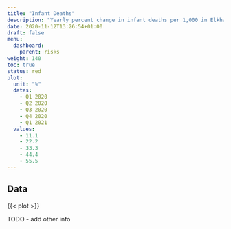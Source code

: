 ```yaml
---
title: "Infant Deaths"
description: "Yearly percent change in infant deaths per 1,000 in Elkhart County."
date: 2020-11-12T13:26:54+01:00
draft: false
menu:
  dashboard:
    parent: risks
weight: 140
toc: true
status: red
plot:
  unit: "%"
  dates:
    - Q1 2020
    - Q2 2020
    - Q3 2020
    - Q4 2020
    - Q1 2021
  values:
    - 11.1
    - 22.2
    - 33.3
    - 44.4
    - 55.5
---
```


## Data

{{< plot >}}

TODO - add other info
